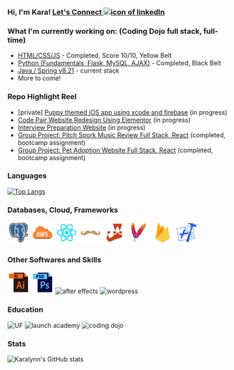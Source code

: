 ### Hi, I'm Kara!    <span><a href="https://www.linkedin.com/in/karalynnpartain/">Let's Connect <img src="https://image.flaticon.com/icons/png/512/174/174857.png" alt="icon of linkedIn" width="15px" /></a></span>

### What I'm currently working on: (Coding Dojo full stack, full-time)
<ul>
<li><a href="https://github.com/kpartain/working">HTML/CSS/JS</a> - Completed, Score 10/10, Yellow Belt</li>
<li><a href="https://github.com/kpartain/python">Python (Fundamentals, Flask, MySQL, AJAX)</a> - Completed, Black Belt</li>
<li><a href="https://github.com/kpartain/java">Java / Spring v8.21</a> - current stack</li>
<li>More to come!</li>
</ul>


<!-- repo highlights bullet points -->
### Repo Highlight Reel 
<ul>
<li>[private] <a href="https://github.com/kpartain/puppy-fever">Puppy themed iOS app using xcode and firebase</a> (in progress)</li>
<li><a href="https://github.com/keyes9056/BjornRepo">Code Pair Website Redesign Using Elementor</a> (in progress)</li>
<li><a href="https://github.com/ikrisa10/interview-questions-with-count-down">Interview Preparation Website</a> (in progress)</li>
<li><a href="https://github.com/ikrisa10/group-project-pitch-spork">Group Project: Pitch Spork Music Review Full Stack, React</a> (completed, bootcamp assignment)</li>
<li><a href="https://github.com/kpartain/cc-adopt-a-pet">Group Project: Pet Adoption Website Full Stack, React</a> (completed, bootcamp assignment)</li>
</ul>

<!-- languages/tools I use images in a row-->
### Languages
[![Top Langs](https://github-readme-stats.vercel.app/api/top-langs/?username=kpartain&langs_count=6&amp;theme=dracula&amp;include_all_commits=true&amp;count_private=true)](https://github.com/kpartain/github-readme-stats)

### Databases, Cloud, Frameworks
<span>
<!--   postgreSQL -->
  <img src="https://github.com/vscode-icons/vscode-icons/raw/master/icons/file_type_pgsql.svg" alt="pgsql" width="50px" />
  <!-- AWS -->
  <img src="https://github.com/vscode-icons/vscode-icons/raw/master/icons/file_type_aws.svg" alt="AWS" width="50px" />
  <!--   REACT -->
  <img src="https://github.com/vscode-icons/vscode-icons/raw/master/icons/file_type_reactjs.svg" alt="react js" width="50px" />
  <!-- Handlebars -->
  <img src="https://github.com/vscode-icons/vscode-icons/raw/master/icons/file_type_handlebars.svg" alt="handlebars" width="50px" />
<!--   jest -->
  <img src="https://github.com/vscode-icons/vscode-icons/raw/master/icons/file_type_jest.svg" alt="jest" width="50px" />
  <!-- maven -->
  <img src="https://github.com/vscode-icons/vscode-icons/raw/master/icons/file_type_maven.svg" alt="maven" width="50px" />
  <!--Firebase-->
  <img src="https://github.com/vscode-icons/vscode-icons/raw/master/icons/file_type_firebase.svg" alt="Firebase" width="50px" />
  <!--XCode-->
  <img src="https://github.com/vscode-icons/vscode-icons/raw/master/icons/file_type_xcode.svg" alt="xcode" width="50px" />
</span>  
  
### Other Softwares and Skills
<span>
  <!--  illustrator -->
  <img src="https://github.com/vscode-icons/vscode-icons/raw/master/icons/file_type_ai2.svg" alt="illustrator" width="50px" />
  <!-- Photoshop -->
  <img src="https://github.com/vscode-icons/vscode-icons/raw/master/icons/file_type_photoshop2.svg" alt="photoshop" width="50px" />
<!--   after effects -->
  <img src="https://upload.wikimedia.org/wikipedia/commons/thumb/c/cb/Adobe_After_Effects_CC_icon.svg/512px-Adobe_After_Effects_CC_icon.svg.png" alt="after effects" width="50px" />
  <!-- wordpress -->
  <img src="https://upload.wikimedia.org/wikipedia/commons/thumb/0/09/Wordpress-Logo.svg/512px-Wordpress-Logo.svg.png" alt="wordpress" width="50px" />
</span>  

### Education
<span>
  <img src="https://upload.wikimedia.org/wikipedia/commons/thumb/8/8e/University_of_Florida_logo.svg/264px-University_of_Florida_logo.svg.png" alt="UF" height="40px" />
  <img src="https://launchacademy.com/wp-content/uploads/2019/02/logo.png" alt="launch academy" height="40px" />
  <img src="https://upload.wikimedia.org/wikipedia/commons/4/41/Coding_Dojo.png" alt="coding dojo" height="50px" />
</span>

### Stats
![Karalynn's GitHub stats](https://github-readme-stats.vercel.app/api?username=kpartain&amp;show_icons=true&amp;theme=dracula&amp;include_all_commits=true&amp;count_private=true)
